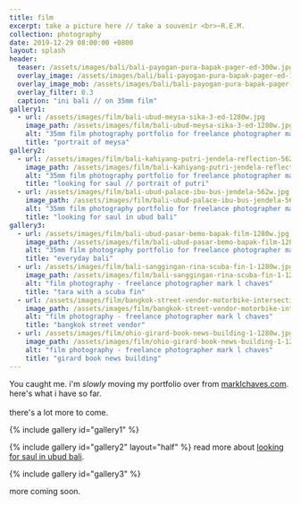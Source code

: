 ```yaml
---
title: film
excerpt: take a picture here // take a souvenir <br>~R.E.M.
collection: photography
date: 2019-12-29 08:00:00 +0800
layout: splash
header:
  teaser: /assets/images/bali/bali-payogan-pura-bapak-pager-ed-300w.jpg
  overlay_image: /assets/images/bali/bali-payogan-pura-bapak-pager-ed-1280w.jpg
  overlay_image_mob: /assets/images/bali/bali-payogan-pura-bapak-pager-ed-720w.jpg
  overlay_filter: 0.3
  caption: "ini bali // on 35mm film"
gallery1:
  - url: /assets/images/film/bali-ubud-meysa-sika-3-ed-1280w.jpg
    image_path: /assets/images/film/bali-ubud-meysa-sika-3-ed-1280w.jpg
    alt: "35mm film photography portfolio for freelance photographer mark l chaves"
    title: "portrait of meysa"
gallery2:
  - url: /assets/images/film/bali-kahiyang-putri-jendela-reflection-562w.jpg
    image_path: /assets/images/film/bali-kahiyang-putri-jendela-reflection-562w.jpg
    alt: "35mm film photography portfolio for freelance photographer mark l chaves"
    title: "looking for saul // portrait of putri"
  - url: /assets/images/film/bali-ubud-palace-ibu-bus-jendela-562w.jpg
    image_path: /assets/images/film/bali-ubud-palace-ibu-bus-jendela-562w.jpg
    alt: "35mm film photography portfolio for freelance photographer mark l chaves"
    title: "looking for saul in ubud bali"
gallery3:
  - url: /assets/images/film/bali-ubud-pasar-bemo-bapak-film-1280w.jpg
    image_path: /assets/images/film/bali-ubud-pasar-bemo-bapak-film-1280w.jpg
    alt: "35mm film photography portfolio for freelance photographer mark l chaves"
    title: "everyday bali"
  - url: /assets/images/film/bali-sanggingan-rina-scuba-fin-1-1280w.jpg
    image_path: /assets/images/film/bali-sanggingan-rina-scuba-fin-1-1280w.jpg
    alt: "film photography - freelance photographer mark l chaves"
    title: "tara with a scuba fin"
  - url: /assets/images/film/bangkok-street-vendor-motorbike-intersection-1280w.jpg
    image_path: /assets/images/film/bangkok-street-vendor-motorbike-intersection-1280w.jpg
    alt: "film photography - freelance photographer mark l chaves"
    title: "bangkok street vendor"
  - url: /assets/images/film/ohio-girard-book-news-building-1-1280w.jpg
    image_path: /assets/images/film/ohio-girard-book-news-building-1-1280w.jpg
    alt: "film photography - freelance photographer mark l chaves"
    title: "girard book news building"
---
```


<p class="p-wrapper">
    <span class="dropcap clearfix">Y</span>ou caught me. i'm <em>slowly</em> moving my portfolio over from <a href="https://marklchaves.com/film">marklchaves.com</a>. here's what i have so far.<br><br>there's a lot more to come.
</p>

{% include gallery id="gallery1" %}

{% include gallery id="gallery2" layout="half" %}
read more about [looking for saul in ubud bali](/stories/looking-for-saul).

{% include gallery id="gallery3" %}

more coming soon.
